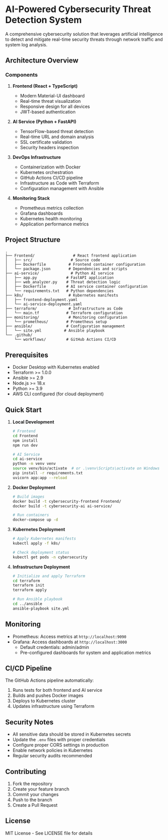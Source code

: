 # AI-Powered Cybersecurity Threat Detection System

A comprehensive cybersecurity solution that leverages artificial intelligence to detect and mitigate real-time security threats through network traffic and system log analysis.

## Architecture Overview

### Components

1. **Frontend (React + TypeScript)**
   - Modern Material-UI dashboard
   - Real-time threat visualization
   - Responsive design for all devices
   - JWT-based authentication

2. **AI Service (Python + FastAPI)**
   - TensorFlow-based threat detection
   - Real-time URL and domain analysis
   - SSL certificate validation
   - Security headers inspection

3. **DevOps Infrastructure**
   - Containerization with Docker
   - Kubernetes orchestration
   - GitHub Actions CI/CD pipeline
   - Infrastructure as Code with Terraform
   - Configuration management with Ansible

4. **Monitoring Stack**
   - Prometheus metrics collection
   - Grafana dashboards
   - Kubernetes health monitoring
   - Application performance metrics

## Project Structure
```
.
├── Frontend/                 # React frontend application
│   ├── src/                 # Source code
│   ├── Dockerfile          # Frontend container configuration
│   └── package.json        # Dependencies and scripts
├── ai-service/              # Python AI service
│   ├── app.py             # FastAPI application
│   ├── web_analyzer.py    # Threat detection logic
│   ├── Dockerfile         # AI service container configuration
│   └── requirements.txt   # Python dependencies
├── k8s/                    # Kubernetes manifests
│   ├── frontend-deployment.yaml
│   └── ai-service-deployment.yaml
├── terraform/              # Infrastructure as Code
│   └── main.tf            # Terraform configuration
├── monitoring/             # Monitoring configuration
│   └── prometheus/        # Prometheus setup
├── ansible/               # Configuration management
│   └── site.yml          # Ansible playbook
└── .github/
    └── workflows/         # GitHub Actions CI/CD
```

## Prerequisites

- Docker Desktop with Kubernetes enabled
- Terraform >= 1.0.0
- Ansible >= 2.9
- Node.js >= 18.x
- Python >= 3.9
- AWS CLI configured (for cloud deployment)

## Quick Start

1. **Local Development**
   ```bash
   # Frontend
   cd Frontend
   npm install
   npm run dev

   # AI Service
   cd ai-service
   python -m venv venv
   source venv/bin/activate  # or .\venv\Scripts\activate on Windows
   pip install -r requirements.txt
   uvicorn app:app --reload
   ```

2. **Docker Deployment**
   ```bash
   # Build images
   docker build -t cybersecurity-frontend Frontend/
   docker build -t cybersecurity-ai ai-service/

   # Run containers
   docker-compose up -d
   ```

3. **Kubernetes Deployment**
   ```bash
   # Apply Kubernetes manifests
   kubectl apply -f k8s/

   # Check deployment status
   kubectl get pods -n cybersecurity
   ```

4. **Infrastructure Deployment**
   ```bash
   # Initialize and apply Terraform
   cd terraform
   terraform init
   terraform apply

   # Run Ansible playbook
   cd ../ansible
   ansible-playbook site.yml
   ```

## Monitoring

- Prometheus: Access metrics at `http://localhost:9090`
- Grafana: Access dashboards at `http://localhost:3000`
  - Default credentials: admin/admin
  - Pre-configured dashboards for system and application metrics

## CI/CD Pipeline

The GitHub Actions pipeline automatically:
1. Runs tests for both frontend and AI service
2. Builds and pushes Docker images
3. Deploys to Kubernetes cluster
4. Updates infrastructure using Terraform

## Security Notes

- All sensitive data should be stored in Kubernetes secrets
- Update the `.env` files with proper credentials
- Configure proper CORS settings in production
- Enable network policies in Kubernetes
- Regular security audits recommended

## Contributing

1. Fork the repository
2. Create your feature branch
3. Commit your changes
4. Push to the branch
5. Create a Pull Request

## License

MIT License - See LICENSE file for details